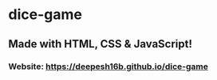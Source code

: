 # dice-game

## Made with HTML, CSS & JavaScript!

### Website: https://deepesh16b.github.io/dice-game
